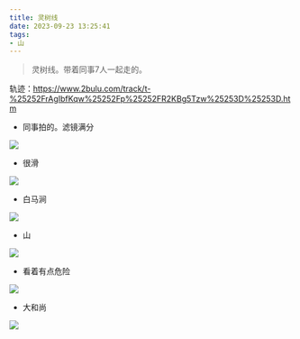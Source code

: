 ```yaml
---
title: 灵树线
date: 2023-09-23 13:25:41
tags:
- 山 
---
```



> 灵树线。带着同事7人一起走的。


轨迹：https://www.2bulu.com/track/t-%25252FrAgIbfKqw%25252Fp%25252FR2KBg5Tzw%25253D%25253D.htm


- 同事拍的。滤镜满分

<!--more-->
![](../images/3394ef3764db423bd35cf2833b3b394f.jpeg)

- 很滑

![](../images/371b915ea3778ab395aea3a6a4f1d340.jpeg)

- 白马涧

![](../images/d299a749fa0830969b42c1534963cd2b.jpeg)

- 山 

![](../images/a5d908274602ebef038c07b8457be8d0.jpeg)

- 看着有点危险

![](../images/270f97b3f564e43b5730a7786fd63f2b.jpeg)

- 大和尚

![](../images/d5b08dad86e3453d71f9e2523a3b2489.jpeg)

